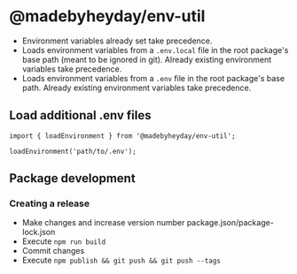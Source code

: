 # @madebyheyday/env-util

- Environment variables already set take precedence.
- Loads environment variables from a `.env.local` file in the root package's base path (meant to be ignored in git). Already existing environment variables take precedence.
- Loads environment variables from a `.env` file in the root package's base path. Already existing environment variables take precedence.

## Load additional .env files

```
import { loadEnvironment } from '@madebyheyday/env-util';

loadEnvironment('path/to/.env');
```

## Package development

### Creating a release
- Make changes and increase version number package.json/package-lock.json
- Execute `npm run build`
- Commit changes 
- Execute `npm publish && git push && git push --tags`
